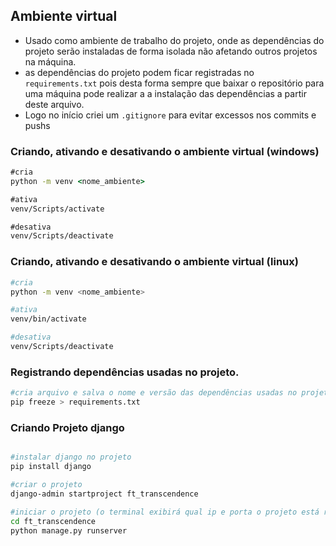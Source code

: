 ## Ambiente virtual

- Usado como ambiente de trabalho do projeto, onde as dependências do projeto serão instaladas de forma isolada não afetando outros projetos na máquina.
- as dependências do projeto podem ficar registradas no `requirements.txt` pois desta forma sempre que baixar o repositório para uma máquina pode realizar a a instalação das dependências a partir deste arquivo.
- Logo no início criei um `.gitignore` para evitar excessos nos commits e pushs

### Criando, ativando e desativando o ambiente virtual (windows)
```cmd
#cria
python -m venv <nome_ambiente>

#ativa
venv/Scripts/activate

#desativa
venv/Scripts/deactivate

```

### Criando, ativando e desativando o ambiente virtual (linux)
```bash
#cria
python -m venv <nome_ambiente>

#ativa
venv/bin/activate

#desativa
venv/Scripts/deactivate
```


### Registrando dependências usadas no projeto.
```bash
#cria arquivo e salva o nome e versão das dependências usadas no projeto
pip freeze > requirements.txt

```

### Criando Projeto django
```bash

#instalar django no projeto
pip install django

#criar o projeto
django-admin startproject ft_transcendence

#iniciar o projeto (o terminal exibirá qual ip e porta o projeto está rodando)
cd ft_transcendence
python manage.py runserver

```

